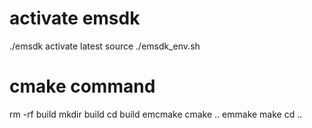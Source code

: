 # activate emsdk
./emsdk activate latest
source ./emsdk_env.sh

# cmake command
rm -rf build
mkdir build
cd build
emcmake cmake ..
emmake make
cd ..